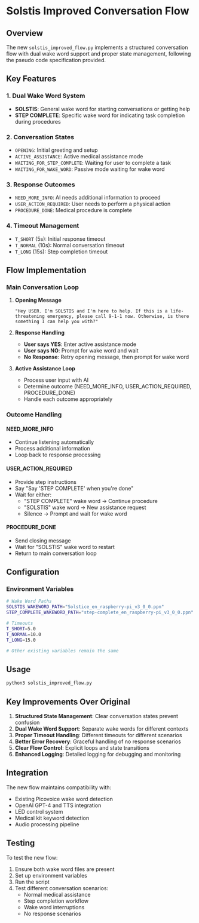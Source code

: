 # Solstis Improved Conversation Flow

## Overview

The new `solstis_improved_flow.py` implements a structured conversation flow with dual wake word support and proper state management, following the pseudo code specification provided.

## Key Features

### 1. Dual Wake Word System
- **SOLSTIS**: General wake word for starting conversations or getting help
- **STEP COMPLETE**: Specific wake word for indicating task completion during procedures

### 2. Conversation States
- `OPENING`: Initial greeting and setup
- `ACTIVE_ASSISTANCE`: Active medical assistance mode
- `WAITING_FOR_STEP_COMPLETE`: Waiting for user to complete a task
- `WAITING_FOR_WAKE_WORD`: Passive mode waiting for wake word

### 3. Response Outcomes
- `NEED_MORE_INFO`: AI needs additional information to proceed
- `USER_ACTION_REQUIRED`: User needs to perform a physical action
- `PROCEDURE_DONE`: Medical procedure is complete

### 4. Timeout Management
- `T_SHORT` (5s): Initial response timeout
- `T_NORMAL` (10s): Normal conversation timeout
- `T_LONG` (15s): Step completion timeout

## Flow Implementation

### Main Conversation Loop

1. **Opening Message**
   ```
   "Hey USER. I'm SOLSTIS and I'm here to help. If this is a life-threatening emergency, please call 9-1-1 now. Otherwise, is there something I can help you with?"
   ```

2. **Response Handling**
   - **User says YES**: Enter active assistance mode
   - **User says NO**: Prompt for wake word and wait
   - **No Response**: Retry opening message, then prompt for wake word

3. **Active Assistance Loop**
   - Process user input with AI
   - Determine outcome (NEED_MORE_INFO, USER_ACTION_REQUIRED, PROCEDURE_DONE)
   - Handle each outcome appropriately

### Outcome Handling

#### NEED_MORE_INFO
- Continue listening automatically
- Process additional information
- Loop back to response processing

#### USER_ACTION_REQUIRED
- Provide step instructions
- Say "Say 'STEP COMPLETE' when you're done"
- Wait for either:
  - "STEP COMPLETE" wake word → Continue procedure
  - "SOLSTIS" wake word → New assistance request
  - Silence → Prompt and wait for wake word

#### PROCEDURE_DONE
- Send closing message
- Wait for "SOLSTIS" wake word to restart
- Return to main conversation loop

## Configuration

### Environment Variables
```bash
# Wake Word Paths
SOLSTIS_WAKEWORD_PATH="Solstice_en_raspberry-pi_v3_0_0.ppn"
STEP_COMPLETE_WAKEWORD_PATH="step-complete_en_raspberry-pi_v3_0_0.ppn"

# Timeouts
T_SHORT=5.0
T_NORMAL=10.0
T_LONG=15.0

# Other existing variables remain the same
```

## Usage

```bash
python3 solstis_improved_flow.py
```

## Key Improvements Over Original

1. **Structured State Management**: Clear conversation states prevent confusion
2. **Dual Wake Word Support**: Separate wake words for different contexts
3. **Proper Timeout Handling**: Different timeouts for different scenarios
4. **Better Error Recovery**: Graceful handling of no response scenarios
5. **Clear Flow Control**: Explicit loops and state transitions
6. **Enhanced Logging**: Detailed logging for debugging and monitoring

## Integration

The new flow maintains compatibility with:
- Existing Picovoice wake word detection
- OpenAI GPT-4 and TTS integration
- LED control system
- Medical kit keyword detection
- Audio processing pipeline

## Testing

To test the new flow:
1. Ensure both wake word files are present
2. Set up environment variables
3. Run the script
4. Test different conversation scenarios:
   - Normal medical assistance
   - Step completion workflow
   - Wake word interruptions
   - No response scenarios
